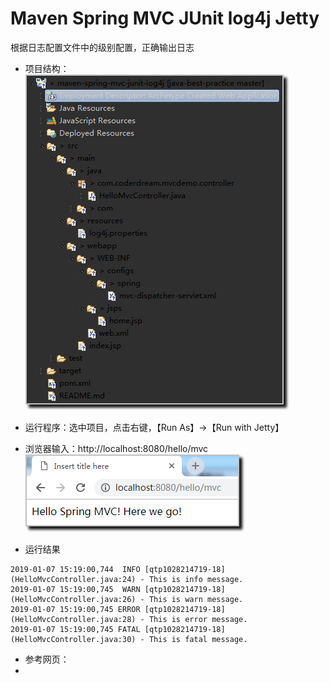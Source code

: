 # Maven Spring MVC JUnit log4j Jetty

根据日志配置文件中的级别配置，正确输出日志

- 项目结构：                                                                                                                                                                                                   
![](images/01_Project_Structure.png)

- 运行程序：选中项目，点击右键，【Run As】->【Run with Jetty】

- 浏览器输入：http://localhost:8080/hello/mvc
![](images/02_Console_Info.png)

- 运行结果
```
2019-01-07 15:19:00,744  INFO [qtp1028214719-18] (HelloMvcController.java:24) - This is info message.
2019-01-07 15:19:00,745  WARN [qtp1028214719-18] (HelloMvcController.java:26) - This is warn message.
2019-01-07 15:19:00,745 ERROR [qtp1028214719-18] (HelloMvcController.java:28) - This is error message.
2019-01-07 15:19:00,745 FATAL [qtp1028214719-18] (HelloMvcController.java:30) - This is fatal message.
```


- 参考网页：
- 